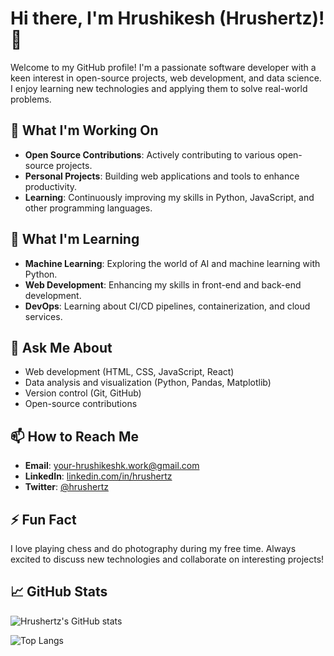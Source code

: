 # Hi there, I'm Hrushikesh (Hrushertz)! 👋

Welcome to my GitHub profile! I'm a passionate software developer with a keen interest in open-source projects, web development, and data science. I enjoy learning new technologies and applying them to solve real-world problems.

## 🔭 What I'm Working On

- **Open Source Contributions**: Actively contributing to various open-source projects.
- **Personal Projects**: Building web applications and tools to enhance productivity.
- **Learning**: Continuously improving my skills in Python, JavaScript, and other programming languages.

## 🌱 What I'm Learning

- **Machine Learning**: Exploring the world of AI and machine learning with Python.
- **Web Development**: Enhancing my skills in front-end and back-end development.
- **DevOps**: Learning about CI/CD pipelines, containerization, and cloud services.

## 💬 Ask Me About

- Web development (HTML, CSS, JavaScript, React)
- Data analysis and visualization (Python, Pandas, Matplotlib)
- Version control (Git, GitHub)
- Open-source contributions

## 📫 How to Reach Me

- **Email**: [your-hrushikeshk.work@gmail.com](mailto:your-hrushikeshk.work@gmail.com)
- **LinkedIn**: [linkedin.com/in/hrushertz](https://www.linkedin.com/in/hrushertz)
- **Twitter**: [@hrushertz](https://twitter.com/hrushertz)

## ⚡ Fun Fact

I love playing chess and do photography during my free time. Always excited to discuss new technologies and collaborate on interesting projects!

## 📈 GitHub Stats

![Hrushertz's GitHub stats](https://github-readme-stats.vercel.app/api?username=hrushertz&show_icons=true&theme=radical)

![Top Langs](https://github-readme-stats.vercel.app/api/top-langs/?username=hrushertz&layout=compact&theme=radical)

<!--
**hrushertz/hrushertz** is a ✨ _special_ ✨ repository because its `README.md` (this file) appears on your GitHub profile.
-->
